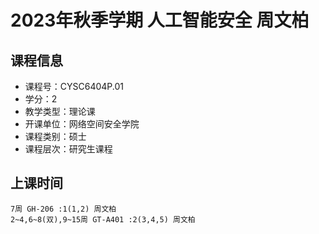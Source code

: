 # 2023年秋季学期 人工智能安全 周文柏






## 课程信息

- 课程号：CYSC6404P.01
- 学分：2
- 教学类型：理论课
- 开课单位：网络空间安全学院
- 课程类别：硕士
- 课程层次：研究生课程

## 上课时间

```
7周 GH-206 :1(1,2) 周文柏
2~4,6~8(双),9~15周 GT-A401 :2(3,4,5) 周文柏
```

